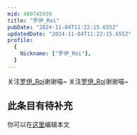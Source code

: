 ```yaml
---
mid: 480745939
title: "罗伊_Roi"
pubDate: "2024-11-04T11:22:15.655Z"
updatedDate: "2024-11-04T11:22:15.655Z"
profile:
  {
    Nickname: ["罗伊_Roi"],
  }
---
```


关注[罗伊_Roi](https://space.bilibili.com/480745939)谢谢喵~ 关注[罗伊_Roi](https://space.bilibili.com/480745939)谢谢喵~

## 此条目有待补充
你可以在[这里](https://github.com/Yuhanawa/VTuber.ICU-Content/edit/master/v/罗伊_Roi/index.md)编辑本文
